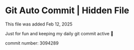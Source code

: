 # Git Auto Commit | Hidden File

This file was added Feb 12, 2025

Just for fun and keeping my daily git commit active 🤪

commit number: 3094289
